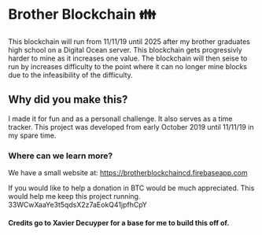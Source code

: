 # Brother Blockchain 👪
This blockchain will run from 11/11/19 until 2025 after my brother graduates high school on a Digital Ocean server.
This blockchain gets progressivly harder to mine as it increases one value.
The blockchain will then seise to run by increases difficulty to the point where it can no longer mine blocks due to the infeasibility of the difficulty.
## Why did you make this?
I made it for fun and as a personall challenge. It also serves as a time tracker.
This project was developed from early October 2019 until 11/11/19 in my spare time.
### Where can we learn more?
We have a small website at:
https://brotherblockchaincd.firebaseapp.com 

If you would like to help a donation in BTC would be much appreciated. This would help me keep this project running. 
33WCwXaaYe3t5qdsX2z7aEokQ41jpfhCpY
#### Credits go to Xavier Decuyper for a base for me to build this off of.
